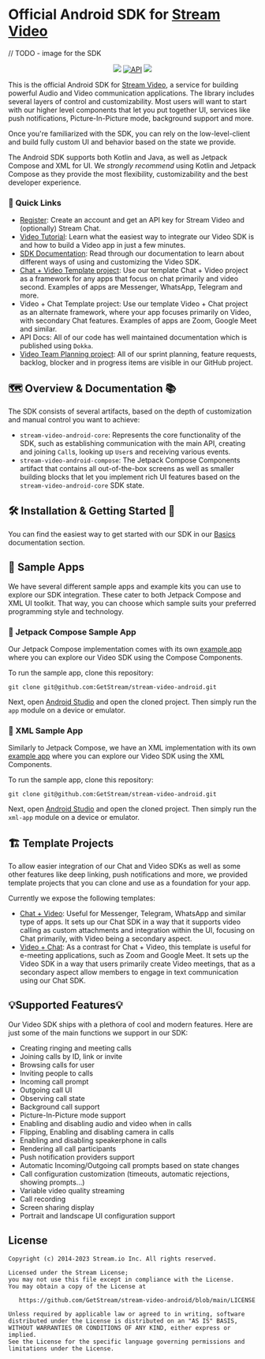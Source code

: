 # Official Android SDK for [Stream Video](https://getstream.io/video/docs/)

// TODO - image for the SDK

<p align="center">
    <a href="https://github.com/GetStream/stream-video-android/actions"><img src="https://github.com/GetStream/stream-video-android/workflows/App%20Distribute%20CI/badge.svg" /></a>
  <a href="https://android-arsenal.com/api?level=21"><img alt="API" src="https://img.shields.io/badge/API-21%2B-brightgreen.svg?style=flat"/></a>
  <a href="https://github.com/GetStream/stream-video-android/releases"><img src="https://img.shields.io/github/v/release/GetStream/stream-video-android" /></a>
</p>

This is the official Android SDK for [Stream Video](https://getstream.io/video/docs/android/basics/tutorial/), a service for building powerful Audio and Video communication applications. The library includes several layers of control and customizability. Most users will want to start with our higher level components that let you put together UI, services like push notifications, Picture-In-Picture mode, background support and more.

Once you're familiarized with the SDK, you can rely on the low-level-client and build fully custom UI and behavior based on the state we provide.

The Android SDK supports both Kotlin and Java, as well as Jetpack Compose and XML for UI. We _strongly recommend_ using Kotlin and Jetpack Compose as they provide the most flexibility, customizability and the best developer experience.

### 🔗 Quick Links

* [Register](getstream.io/video/trial): Create an account and get an API key for Stream Video and (optionally) Stream Chat.
* [Video Tutorial](https://getstream.io/video/docs/android/basics/tutorial/): Learn what the easiest way to integrate our Video SDK is and how to build a Video app in just a few minutes.
* [SDK Documentation](https://getstream.io/video/docs/android/): Read through our documentation to learn about different ways of using and customizing the Video SDK.
* [Chat + Video Template project](https://github.com/GetStream/stream-video-android/tree/main/examples/chat-with-video/chat-with-video-final): Use our template Chat + Video project as a framework for any apps that focus on chat primarily and video second. Examples of apps are Messenger, WhatsApp, Telegram and more.
* Video + Chat Template project: Use our template Video + Chat project as an alternate framework, where your app focuses primarily on Video, with secondary Chat features. Examples of apps are Zoom, Google Meet and similar.
* API Docs: All of our code has well maintained documentation which is published using `Dokka`. 
* [Video Team Planning project](https://github.com/orgs/GetStream/projects/15): All of our sprint planning, feature requests, backlog, blocker and in progress items are visible in our GitHub project. 

## 🗺️ Overview & Documentation 📚

The SDK consists of several artifacts, based on the depth of customization and manual control you want to achieve:

* `stream-video-android-core`: Represents the core functionality of the SDK, such as establishing communication with the main API, creating and joining `Call`s, looking up `User`s and receiving various events.
* `stream-video-android-compose`: The Jetpack Compose Components artifact that contains all out-of-the-box screens as well as smaller building blocks that let you implement rich UI features based on the `stream-video-android-core` SDK state.

## 🛠️ Installation & Getting Started 🚀

You can find the easiest way to get started with our SDK in our [Basics](https://getstream.io/video/docs/android/basics) documentation section.

## 🔮 Sample Apps

We have several different sample apps and example kits you can use to explore our SDK integration. These cater to both Jetpack Compose and XML UI toolkit. That way, you can choose which sample suits your preferred programming style and technology.

### 🧩 Jetpack Compose Sample App

Our Jetpack Compose implementation comes with its own [example app](https://github.com/GetStream/stream-video-android/tree/main/app) where you can explore our Video SDK using the Compose Components.

To run the sample app, clone this repository:

````shell
git clone git@github.com:GetStream/stream-video-android.git
````

Next, open [Android Studio](https://developer.android.com/studio) and open the cloned project. Then simply run the `app` module on a device or emulator.

### 🧱 XML Sample App

Similarly to Jetpack Compose, we have an XML implementation with its own [example app](https://github.com/GetStream/stream-video-android/tree/main/xml-app) where you can explore our Video SDK using the XML Components.

To run the sample app, clone this repository:

````shell
git clone git@github.com:GetStream/stream-video-android.git
````

Next, open [Android Studio](https://developer.android.com/studio) and open the cloned project. Then simply run the `xml-app` module on a device or emulator.

## 🏗️ Template Projects

To allow easier integration of our Chat and Video SDKs as well as some other features like deep linking, push notifications and more, we provided template projects that you can clone and use as a foundation for your app.

Currently we expose the following templates:

* [Chat + Video](https://github.com/GetStream/stream-video-android/tree/main/examples/chat-with-video/chat-with-video-final): Useful for Messenger, Telegram, WhatsApp and similar type of apps. It sets up our Chat SDK in a way that it supports video calling as custom attachments and integration within the UI, focusing on Chat primarily, with Video being a secondary aspect.
* [Video + Chat](https://github.com/GetStream/stream-video-android/tree/main/examples/video-with-chat/video-with-chat-final): As a contrast for Chat + Video, this template is useful for e-meeting applications, such as Zoom and Google Meet. It sets up the Video SDK in a way that users primarily create Video meetings, that as a secondary aspect allow members to engage in text communication using our Chat SDK.

## 💡Supported Features💡

Our Video SDK ships with a plethora of cool and modern features. Here are just some of the main functions we support in our SDK:

* Creating ringing and meeting calls
* Joining calls by ID, link or invite
* Browsing calls for user
* Inviting people to calls
* Incoming call prompt
* Outgoing call UI
* Observing call state
* Background call support
* Picture-In-Picture mode support
* Enabling and disabling audio and video when in calls
* Flipping, Enabling and disabling camera in calls
* Enabling and disabling speakerphone in calls
* Rendering all call participants
* Push notification providers support
* Automatic Incoming/Outgoing call prompts based on state changes
* Call configuration customization (timeouts, automatic rejections, showing prompts...)
* Variable video quality streaming
* Call recording
* Screen sharing display
* Portrait and landscape UI configuration support

## License

```
Copyright (c) 2014-2023 Stream.io Inc. All rights reserved.

Licensed under the Stream License;
you may not use this file except in compliance with the License.
You may obtain a copy of the License at

   https://github.com/GetStream/stream-video-android/blob/main/LICENSE

Unless required by applicable law or agreed to in writing, software
distributed under the License is distributed on an "AS IS" BASIS,
WITHOUT WARRANTIES OR CONDITIONS OF ANY KIND, either express or implied.
See the License for the specific language governing permissions and
limitations under the License.
```